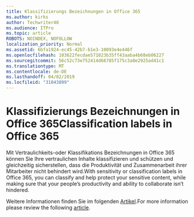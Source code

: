 ```yaml
---
title: Klassifizierungs Bezeichnungen in Office 365
ms.author: kirks
author: Techwriter40
ms.audience: ITPro
ms.topic: article
ROBOTS: NOINDEX, NOFOLLOW
localization_priority: Normal
ms.assetid: 6bfa1924-ec45-42b7-b1e3-10093e4e446f
ms.openlocfilehash: 103622fecdae571023b35ff43aaba4b68eb06227
ms.sourcegitcommit: 56c52c73e752414d66785f175c3a0e2925ad41c1
ms.translationtype: MT
ms.contentlocale: de-DE
ms.lasthandoff: 04/02/2019
ms.locfileid: "31043899"
---
```

# <a name="classification-labels-in-office-365"></a><span data-ttu-id="42468-102">Klassifizierungs Bezeichnungen in Office 365</span><span class="sxs-lookup"><span data-stu-id="42468-102">Classification labels in Office 365</span></span>

<span data-ttu-id="42468-103">Mit Vertraulichkeits-oder Klassifikations Bezeichnungen in Office 365 können Sie Ihre vertraulichen Inhalte klassifizieren und schützen und gleichzeitig sicherstellen, dass die Produktivität und Zusammenarbeit ihrer Mitarbeiter nicht behindert wird.</span><span class="sxs-lookup"><span data-stu-id="42468-103">With sensitivity or classification labels in Office 365, you can classify and help protect your sensitive content, while making sure that your people’s productivity and ability to collaborate isn’t hindered.</span></span>

<span data-ttu-id="42468-104">Weitere Informationen finden Sie im folgenden [Artikel](https://docs.microsoft.com/en-us/office365/securitycompliance/sensitivity-labels).</span><span class="sxs-lookup"><span data-stu-id="42468-104">For more information please review the following [article](https://docs.microsoft.com/en-us/office365/securitycompliance/sensitivity-labels).</span></span>
